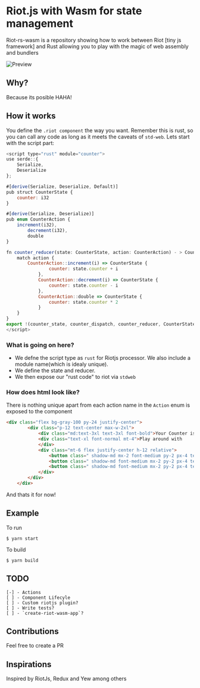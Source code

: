 # Riot.js with Wasm for state management
Riot-rs-wasm is a repository showing how to work between Riot [tiny js framework] and Rust allowing you to play with the magic of web assembly and bundlers


![Preview](https://github.com/geofmureithi/riot-rs-wasm/blob/master/public/images/counter.png?raw=true)

## Why?
Because its posible HAHA!

## How it works

You define the `.riot component` the way you want.
Remember this is rust, so you can call any code as long as it meets the caveats of `std-web`.
Lets start with the script part:

```javascript
<script type="rust" module="counter">
use serde::{
    Serialize,
    Deserialize
};

#[derive(Serialize, Deserialize, Default)]
pub struct CounterState {
    counter: i32
}

#[derive(Serialize, Deserialize)]
pub enum CounterAction {
    increment(i32),
        decrement(i32),
        double
}

fn counter_reducer(state: CounterState, action: CounterAction) - > CounterState {
    match action {
        CounterAction::increment(i) => CounterState {
                counter: state.counter + i
            },
            CounterAction::decrement(i) => CounterState {
                counter: state.counter - i
            },
            CounterAction::double => CounterState {
                counter: state.counter * 2
            }
    }
}
export !(counter_state, counter_dispatch, counter_reducer, CounterState, CounterAction);
</script>
```

### What is going on here?

- We defne the script type as `rust` for Riotjs processor. We also include a module name(which is idealy unique).
- We define the state and reducer.
- We then expose our "rust code" to riot via `stdweb` 

### How does html look like?

There is nothing unique apart from each action name in the `Action` enum is exposed to the component

```html
<div class="flex bg-gray-100 py-24 justify-center">
        <div class="p-12 text-center max-w-2xl">
            <div class="md:text-3xl text-3xl font-bold">Your Counter is at { state.counter }</div>
            <div class="text-xl font-normal mt-4">Play around with
            </div>
            <div class="mt-6 flex justify-center h-12 relative">
                <button class=" shadow-md mx-2 font-medium py-2 px-4 text-green-100 cursor-pointer bg-green-600 rounded text-lg tr-mt" onclick={() => increment(1)}>Add +</button>
                <button class=" shadow-md font-medium mx-2 py-2 px-4 text-red-100 cursor-pointer bg-green-600 rounded text-lg tr-mt " onclick={() => decrement(1)}>Subtract -</button>
                <button class=" shadow-md font-medium mx-2 py-2 px-4 text-yellow-100cursor-pointer bg-green-600 rounded text-lg tr-mt" onclick={() => double()}>Double * 2</button>
            </div>
        </div>
    </div>
```

And thats it for now!

## Example

To run
```
$ yarn start
```

To build
```
$ yarn build
```

## TODO

    [-] - Actions
    [ ] - Component Lifecyle
    [ ] - Custom riotjs plugin?
    [ ] - Write tests?
    [ ] - `create-riot-wasm-app`?


## Contributions

Feel free to create a PR

## Inspirations

Inspired by RiotJs, Redux and Yew among others
